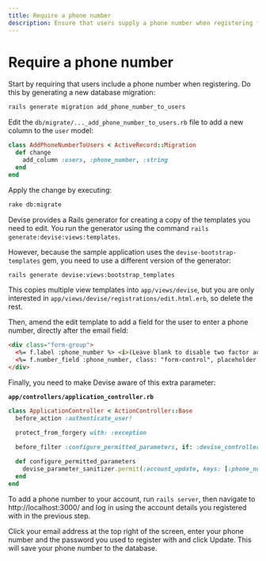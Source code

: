 ```yaml
---
title: Require a phone number
description: Ensure that users supply a phone number when registering for an account
---
```


# Require a phone number

Start by requiring that users include a phone number when registering. Do this by generating a new database migration:

```sh
rails generate migration add_phone_number_to_users
```

Edit the `db/migrate/..._add_phone_number_to_users.rb` file to add a new column to the `user` model:


```ruby
class AddPhoneNumberToUsers < ActiveRecord::Migration
  def change
    add_column :users, :phone_number, :string
  end
end
```

Apply the change by executing:

```sh
rake db:migrate
```

Devise provides a Rails generator for creating a copy of the templates you need to edit. You run the generator using the command `rails generate:devise:views:templates`.

However, because the sample application uses the `devise-bootstrap-templates` gem, you need to use a different version of the generator:

```sh
rails generate devise:views:bootstrap_templates
```

This copies multiple view templates into `app/views/devise`, but you are only interested in `app/views/devise/registrations/edit.html.erb`, so delete the rest.

Then, amend the edit template to add a field for the user to enter a phone number, directly after the email field:

```html
<div class="form-group">
  <%= f.label :phone_number %> <i>(Leave blank to disable two factor authentication)</i><br />
  <%= f.number_field :phone_number, class: "form-control", placeholder: "e.g. 447555555555 or 1234234234234"  %>
</div>
```

Finally, you need to make Devise aware of this extra parameter:

**`app/controllers/application_controller.rb`**

```ruby
class ApplicationController < ActionController::Base
  before_action :authenticate_user!

  protect_from_forgery with: :exception

  before_filter :configure_permitted_parameters, if: :devise_controller?
 
  def configure_permitted_parameters
    devise_parameter_sanitizer.permit(:account_update, keys: [:phone_number])
  end
end
```

To add a phone number to your account, run `rails server`, then navigate to http://localhost:3000/ and log in using the account details you registered with in the previous step.

Click your email address at the top right of the screen, enter your phone number and the password you used to register with and click Update. This will save your phone number to the database.
